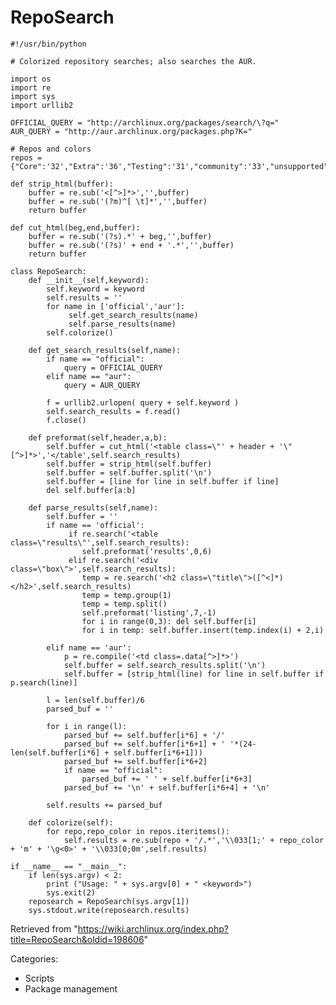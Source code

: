 RepoSearch
==========

    #!/usr/bin/python

    # Colorized repository searches; also searches the AUR.

    import os
    import re
    import sys
    import urllib2

    OFFICIAL_QUERY = "http://archlinux.org/packages/search/\?q="
    AUR_QUERY = "http://aur.archlinux.org/packages.php?K="

    # Repos and colors
    repos = {"Core":'32',"Extra":'36',"Testing":'31',"community":'33',"unsupported":'35'}

    def strip_html(buffer):
        buffer = re.sub('<[^>]*>','',buffer)
        buffer = re.sub('(?m)^[ \t]*','',buffer)
        return buffer

    def cut_html(beg,end,buffer):
        buffer = re.sub('(?s).*' + beg,'',buffer)
        buffer = re.sub('(?s)' + end + '.*','',buffer)
        return buffer

    class RepoSearch:
        def __init__(self,keyword):
            self.keyword = keyword
            self.results = ''
            for name in ['official','aur']:
                 self.get_search_results(name)
                 self.parse_results(name)
            self.colorize()
     
        def get_search_results(self,name):
            if name == "official":
                query = OFFICIAL_QUERY
            elif name == "aur":
                query = AUR_QUERY
     
            f = urllib2.urlopen( query + self.keyword )
            self.search_results = f.read()
            f.close()
     
        def preformat(self,header,a,b):
            self.buffer = cut_html('<table class=\"' + header + '\"[^>]*>','</table',self.search_results)
            self.buffer = strip_html(self.buffer)
            self.buffer = self.buffer.split('\n')
            self.buffer = [line for line in self.buffer if line]
            del self.buffer[a:b]
     
        def parse_results(self,name):
            self.buffer = ''
            if name == 'official':
                 if re.search('<table class=\"results\"',self.search_results):
                    self.preformat('results',0,6)
                 elif re.search('<div class=\"box\">',self.search_results):
                    temp = re.search('<h2 class=\"title\">([^<]*)</h2>',self.search_results)
                    temp = temp.group(1)
                    temp = temp.split()
                    self.preformat('listing',7,-1)
                    for i in range(0,3): del self.buffer[i]
                    for i in temp: self.buffer.insert(temp.index(i) + 2,i)
     
            elif name == 'aur':
                p = re.compile('<td class=.data[^>]*>')
                self.buffer = self.search_results.split('\n')
                self.buffer = [strip_html(line) for line in self.buffer if p.search(line)]
     
            l = len(self.buffer)/6
            parsed_buf = ''

            for i in range(l):
                parsed_buf += self.buffer[i*6] + '/'
                parsed_buf += self.buffer[i*6+1] + ' '*(24-len(self.buffer[i*6] + self.buffer[i*6+1]))
                parsed_buf += self.buffer[i*6+2]
                if name == "official":
                    parsed_buf += ' ' + self.buffer[i*6+3]
                parsed_buf += '\n' + self.buffer[i*6+4] + '\n'
     
            self.results += parsed_buf

        def colorize(self):
            for repo,repo_color in repos.iteritems():
                self.results = re.sub(repo + '/.*','\\033[1;' + repo_color + 'm' + '\g<0>' + '\\033[0;0m',self.results)
     
    if __name__ == "__main__":
        if len(sys.argv) < 2:
            print ("Usage: " + sys.argv[0] + " <keyword>")
            sys.exit(2)
        reposearch = RepoSearch(sys.argv[1])
        sys.stdout.write(reposearch.results)

Retrieved from
"https://wiki.archlinux.org/index.php?title=RepoSearch&oldid=198606"

Categories:

-   Scripts
-   Package management
